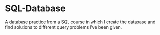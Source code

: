 # SQL-Database
A database practice from a SQL course in which I create the database and find solutions to different query problems I've been given.
